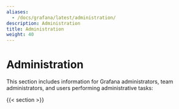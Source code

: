 ```yaml
---
aliases:
  - /docs/grafana/latest/administration/
description: Administration
title: Administration
weight: 40
---
```


# Administration

This section includes information for Grafana administrators, team administrators, and users performing administrative tasks:

{{< section >}}
